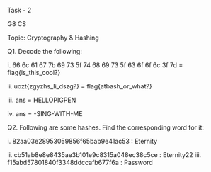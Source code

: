 Task - 2

G8 CS

Topic: Cryptography & Hashing

Q1. Decode the following:

i\. 66 6c 61 67 7b 69 73 5f 74 68 69 73 5f 63 6f 6f 6c 3f 7d =
flag{is_this_cool?}

ii\. uozt{zgyzhs_li_dszg?} = flag{atbash_or_what?}

iii\. ans = HELLOPIGPEN

iv\. ans = -SING-WITH-ME

Q2. Following are some hashes. Find the corresponding word for it:

i\. 82aa03e28953059856f65bab9e41ac53 : Eternity

ii\. cb51ab8e8e8435ae3b101e9c8315a048ec38c5ce : Eternity22 iii.
f15abd57801840f3348ddccafb677f6a : Password
